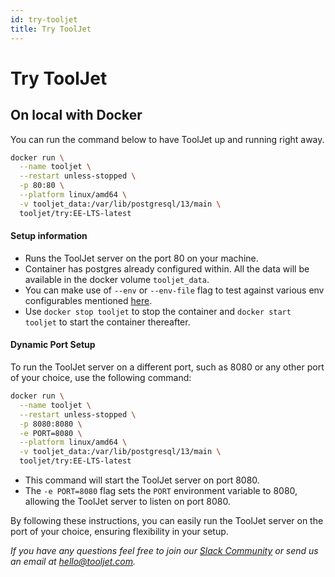 ```yaml
---
id: try-tooljet
title: Try ToolJet
---
```


# Try ToolJet

## On local with Docker

You can run the command below to have ToolJet up and running right away.

```bash
docker run \
  --name tooljet \
  --restart unless-stopped \
  -p 80:80 \
  --platform linux/amd64 \
  -v tooljet_data:/var/lib/postgresql/13/main \
  tooljet/try:EE-LTS-latest
```

#### Setup information

- Runs the ToolJet server on the port 80 on your machine.
- Container has postgres already configured within. All the data will be available in the docker volume `tooljet_data`.
- You can make use of `--env` or `--env-file` flag to test against various env configurables mentioned [here](https://docs.tooljet.com/docs/setup/env-vars).
- Use `docker stop tooljet` to stop the container and `docker start tooljet` to start the container thereafter.

#### Dynamic Port Setup
To run the ToolJet server on a different port, such as 8080 or any other port of your choice, use the following command:

```sh
docker run \
  --name tooljet \
  --restart unless-stopped \
  -p 8080:8080 \
  -e PORT=8080 \
  --platform linux/amd64 \
  -v tooljet_data:/var/lib/postgresql/13/main \
  tooljet/try:EE-LTS-latest
```

- This command will start the ToolJet server on port 8080.
- The `-e PORT=8080` flag sets the `PORT` environment variable to 8080, allowing the ToolJet server to listen on port 8080.

By following these instructions, you can easily run the ToolJet server on the port of your choice, ensuring flexibility in your setup.

*If you have any questions feel free to join our [Slack Community](https://tooljet.com/slack) or send us an email at hello@tooljet.com.*

